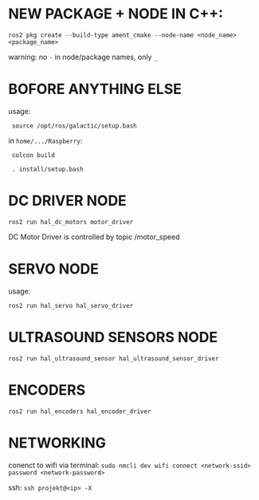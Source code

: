 # NEW PACKAGE + NODE IN C++:
``` ros2 pkg create --build-type ament_cmake --node-name <node_name> <package_name> ```

warning: no `-` in node/package names, only `_`

# BOFORE ANYTHING ELSE

usage: 

``` source /opt/ros/galactic/setup.bash```

in `home/.../Raspberry`:

``` colcon build```

``` . install/setup.bash```

# DC DRIVER NODE

```ros2 run hal_dc_motors motor_driver```

DC Motor Driver is controlled by topic /motor_speed

# SERVO NODE

usage:

``` ros2 run hal_servo hal_servo_driver ```

# ULTRASOUND SENSORS NODE

``` ros2 run hal_ultrasound_sensor hal_ultrasound_sensor_driver ```

# ENCODERS

``` ros2 run hal_encoders hal_encoder_driver ```

# NETWORKING

conenct to wifi via terminal: ```sudo nmcli dev wifi connect <network-ssid> password <network-password>```

ssh: ```ssh projekt@<ip> -X```




